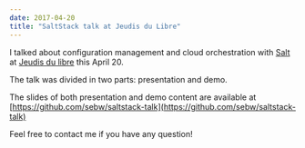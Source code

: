 ```yaml
---
date: 2017-04-20
title: "SaltStack talk at Jeudis du Libre"
---
```


I talked about configuration management and cloud orchestration with [Salt](https://saltstack.com/) at [Jeudis du libre](http://jeudisdulibre.be) this April 20.

The talk was divided in two parts: presentation and demo.

The slides of both presentation and demo content are available at [https://github.com/sebw/saltstack-talk](https://github.com/sebw/saltstack-talk)

Feel free to contact me if you have any question!
